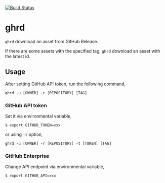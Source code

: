 [![Build Status](https://travis-ci.org/giraffate/ghrd.svg?branch=master)](https://travis-ci.org/giraffate/ghrd)

# ghrd
`ghrd` download an asset from GitHub Release.

If there are some assets with the specified tag, `ghrd` download an asset with the latest id.

## Usage
After setting GitHub API token, run the following command,
```
ghrd -u [OWNER] -r [REPOSITORY] [TAG]
```

### GitHub API token
Set it via environmental variable,
```
$ export GITHUB_TOKEN=xxx
```
or using `-t` option,
```
ghrd -u [OWNER] -r [REPOSITORY] -t [TOKEN] [TAG]
```

### GitHub Enterprise
Change API endpoint via environmental variable,
```
$ export GITHUB_API=xxx
```
